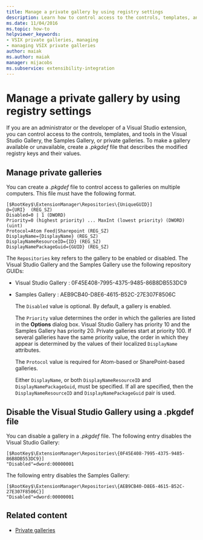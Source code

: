 ```yaml
---
title: Manage a private gallery by using registry settings
description: Learn how to control access to the controls, templates, and tools in the Visual Studio Gallery, the Samples Gallery, or private galleries.
ms.date: 11/04/2016
ms.topic: how-to
helpviewer_keywords:
- VSIX private galleries, managing
- managing VSIX private galleries
author: maiak
ms.author: maiak
manager: mijacobs
ms.subservice: extensibility-integration
---
```

# Manage a private gallery by using registry settings

If you are an administrator or the developer of a Visual Studio extension, you can control access to the controls, templates, and tools in the Visual Studio Gallery, the Samples Gallery, or private galleries. To make a gallery available or unavailable, create a *.pkgdef* file that describes the modified registry keys and their values.

## Manage private galleries
 You can create a *.pkgdef* file to control access to galleries on multiple computers. This file must have the following format.

```
[$RootKey$\ExtensionManager\Repositories\{UniqueGUID}]
@={URI}  (REG_SZ)
Disabled=0 | 1 (DWORD)
Priority=0 (highest priority) ... MaxInt (lowest priority) (DWORD) (uint)
Protocol=Atom Feed|Sharepoint (REG_SZ)
DisplayName={DisplayName} (REG_SZ)
DisplayNameResourceID={ID} (REG_SZ)
DisplayNamePackageGuid={GUID} (REG_SZ)

```

 The `Repositories` key refers to the gallery to be enabled or disabled. The Visual Studio Gallery and the Samples Gallery use the following repository GUIDs:

- Visual Studio Gallery : 0F45E408-7995-4375-9485-86B8DB553DC9

- Samples Gallery : AEB9CB40-D8E6-4615-B52C-27E307F8506C

  The `Disabled` value is optional. By default, a gallery is enabled.

  The `Priority` value determines the order in which the galleries are listed in the **Options** dialog box. Visual Studio Gallery has priority 10 and the Samples Gallery has priority 20. Private galleries start at priority 100. If several galleries have the same priority value, the order in which they appear is determined by the values of their localized `DisplayName` attributes.

  The `Protocol` value is required for Atom-based or SharePoint-based galleries.

  Either `DisplayName`, or both `DisplayNameResourceID` and `DisplayNamePackageGuid`, must be specified. If all are specified, then the `DisplayNameResourceID` and `DisplayNamePackageGuid` pair is used.

## Disable the Visual Studio Gallery using a .pkgdef file
 You can disable a gallery in a *.pkgdef* file. The following entry disables the Visual Studio Gallery:

```
[$RootKey$\ExtensionManager\Repositories\{0F45E408-7995-4375-9485-86B8DB553DC9}]
"Disabled"=dword:00000001

```

 The following entry disables the Samples Gallery:

```
[$RootKey$\ExtensionManager\Repositories\{AEB9CB40-D8E6-4615-B52C-27E307F8506C}]
"Disabled"=dword:00000001

```

## Related content
- [Private galleries](../extensibility/private-galleries.md)

